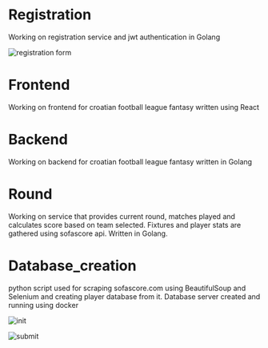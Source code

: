 # Registration

Working on registration service and jwt authentication in Golang

![registration form](https://user-images.githubusercontent.com/112637910/200019249-3129a5a6-6e6b-4e87-ade5-4ef024214a70.png)

# Frontend 

Working on frontend for croatian football league fantasy written using React

# Backend 

Working on backend for croatian football league fantasy written in Golang

# Round 

Working on service that provides current round, matches played and calculates score based on team selected. 
Fixtures and player stats are gathered using sofascore api.
Written in Golang.

# Database_creation 

python script used for scraping sofascore.com using BeautifulSoup and Selenium and creating player database from it. Database server created and running using docker


![init](https://user-images.githubusercontent.com/112637910/200020972-8efec2da-ddc2-47e7-9810-c518f6ab8f6b.png)


![submit](https://user-images.githubusercontent.com/112637910/200020995-33bec39d-8075-47b2-9c31-b858ae24ec47.png)
